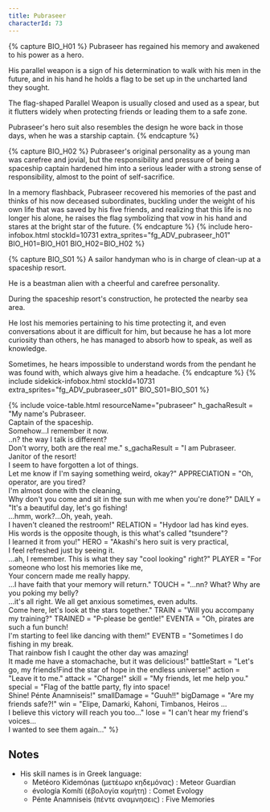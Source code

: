 ```yaml
---
title: Pubraseer
characterId: 73
---
```


{% capture BIO_H01 %}
Pubraseer has regained his memory and awakened to his power as a hero. 

His parallel weapon is a sign of his determination to walk with his men in the future, and in his hand he holds a flag to be set up in the uncharted land they sought. 

The flag-shaped Parallel Weapon is usually closed and used as a spear, but it flutters widely when protecting friends or leading them to a safe zone. 

Pubraseer's hero suit also resembles the design he wore back in those days, when he was a starship captain. 
{% endcapture %}

{% capture BIO_H02 %}
Pubraseer's original personality as a young man was carefree and jovial, but the responsibility and pressure of being  a spaceship captain hardened him into a serious leader with a strong sense of responsibility, almost to the point of self-sacrifice. 

In a memory flashback, Pubraseer recovered his memories of the past and thinks of his now deceased subordinates, buckling under the weight of his own life that was saved by his five friends, and realizing that this life is no longer his alone, he raises the flag symbolizing that vow in his hand and stares at the bright star of the future.
{% endcapture %}
{% include hero-infobox.html stockId=10731 extra_sprites="fg_ADV_pubraseer_h01" BIO_H01=BIO_H01 BIO_H02=BIO_H02 %}

{% capture BIO_S01 %}
A sailor handyman who is in charge of clean-up at a spaceship resort. 

He is a beastman alien with a cheerful and carefree personality. 

During the spaceship resort's construction, he protected the nearby sea area. 

He lost his memories pertaining to his time protecting it, and even conversations about it are difficult for him, 
but because he has a lot more curiosity than others, he has managed to absorb how to speak, as well as knowledge. 

Sometimes, he hears impossible to understand words from the pendant he was found with, which always give him a headache.
{% endcapture %}
{% include sidekick-infobox.html stockId=10731 extra_sprites="fg_ADV_pubraseer_s01" BIO_S01=BIO_S01 %}

{% include voice-table.html resourceName="pubraseer"
h_gachaResult = "My name's Pubraseer.<br>Captain of the spaceship.<br>Somehow…I remember it now.<br>..n? the way I talk is different?<br>Don't worry, both are the real me."
s_gachaResult = "I am Pubraseer.<br>Janitor of the resort!<br>I seem to have forgotten a lot of things.<br>Let me know if I'm saying something weird, okay?"
APPRECIATION = "Oh, operator, are you tired?<br>I'm almost done with the cleaning,<br>Why don't you come and sit in the sun with me when you're done?"
DAILY = "It's a beautiful day, let's go fishing!<br>...hmm, work?...Oh, yeah, yeah.<br>I haven't cleaned the restroom!"
RELATION = "Hydoor lad has kind eyes.<br>His words is the opposite though, is this what's called \"tsundere\"?<br>I learned it from you!"
HERO = "Akashi's hero suit is very practical,<br>I feel refreshed just by seeing it.<br>…ah, I remember. This is what they say \"cool looking\" right?"
PLAYER = "For someone who lost his memories like me,<br>Your concern made me really happy.<br>...I have faith that your memory will return."
TOUCH = "…nn? What? Why are you poking my belly?<br>…it's all right. We all get anxious sometimes, even adults.<br>Come here, let's look at the stars together."
TRAIN = "Will you accompany my training?"
TRAINED = "P-please be gentle!"
EVENTA = "Oh, pirates are such a fun bunch!<br>I'm starting to feel like dancing with them!"
EVENTB = "Sometimes I do fishing in my break.<br>That rainbow fish I caught the other day was amazing!<br>It made me have a stomachache, but it was delicious!"
battleStart = "Let's go, my friends!Find the star of hope in the endless universe!"
action = "Leave it to me."
attack = "Charge!"
skill = "My friends, let me help you."
special = "Flag of the battle party, fly into space!<br>Shine! Pénte Anamniseis!"
smallDamage = "Guuh!!"
bigDamage = "Are my friends safe?!"
win = "Elipe, Damarki, Kahoni, Timbanos, Heiros ...<br>I believe this victory will reach you too..."
lose = "I can't hear my friend's voices...<br>I wanted to see them again..."
%}

## Notes
- His skill names is in Greek language:
  - Metéoro Kidemónas (μετέωρο κηδεμόνας) : Meteor Guardian
  - évología Komíti (έβολογία κομήτη) : Comet Evology
  - Pénte Anamniseis (πέντε αναμνησεις) : Five Memories
